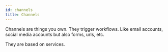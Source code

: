 ```yaml
---
id: channels
title: Channels
---
```


Channels are things you own. They trigger workflows. Like email accounts,
social media accounts but also forms, urls, etc.

They are based on services.